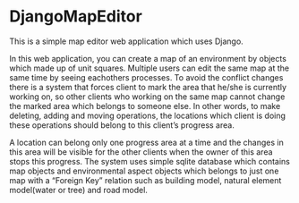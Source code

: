 # DjangoMapEditor
This is a simple map editor web application which uses Django. 

In this web application, you can create a map of an environment by objects which made up of unit squares. Multiple users can edit the same map at the same time by seeing eachothers processes. To avoid the conflict changes there is a system that forces client to mark the area that he/she is currently working on, so other clients who working on the same map cannot change the marked area which belongs to someone else. In other words, to make deleting, adding and moving operations, the locations which client is doing these operations should belong to this client’s progress area. 

A location can belong only one progress area at a time and the changes in this area will be visible for the other clients when the owner of this area stops this progress. The system uses simple sqlite database which contains map objects and environmental aspect objects which belongs to just one map with a “Foreign Key” relation such as building model, natural element model(water or tree) and road model.
